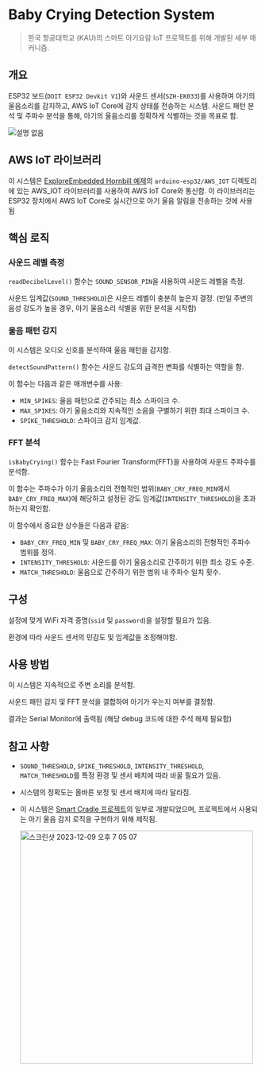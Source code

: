 # Baby Crying Detection System

> 한국 항공대학교 (KAU)의 스마트 아기요람 IoT 프로젝트를 위해 개발된 세부 매커니즘.

## 개요
ESP32 보드(`DOIT ESP32 Devkit V1`)와 사운드 센서(`SZH-EK033`)를 사용하여 아기의 울음소리를 감지하고, AWS IoT Core에 감지 상태를 전송하는 시스템.
사운드 패턴 분석 및 주파수 분석을 통해, 아기의 울음소리를 정확하게 식별하는 것을 목표로 함.

![설명 없음](https://github.com/Wendy-Nam/IoT-BabyCryDetection/assets/142412339/c6e6fdbc-da5e-445b-87f8-f025755ffb1c)

## AWS IoT 라이브러리
이 시스템은 [ExploreEmbedded Hornbill 예제](https://github.com/ExploreEmbedded/Hornbill-Examples)의 `arduino-esp32/AWS_IOT` 디렉토리에 있는 AWS_IOT 라이브러리를 사용하여 AWS IoT Core와 통신함.
이 라이브러리는 ESP32 장치에서 AWS IoT Core로 실시간으로 아기 울음 알림을 전송하는 것에 사용됨

## 핵심 로직

### 사운드 레벨 측정

`readDecibelLevel()` 함수는 `SOUND_SENSOR_PIN`을 사용하여 사운드 레벨을 측정.

사운드 임계값(`SOUND_THRESHOLD`)은 사운드 레벨이 충분히 높은지 결정. (만일 주변의 음성 강도가 높을 경우, 아기 울음소리 식별을 위한 분석을 시작함) 

### 울음 패턴 감지

이 시스템은 오디오 신호를 분석하여 울음 패턴을 감지함.

`detectSoundPattern()` 함수는 사운드 강도의 급격한 변화를 식별하는 역할을 함.

이 함수는 다음과 같은 매개변수를 사용:

- `MIN_SPIKES`: 울음 패턴으로 간주되는 최소 스파이크 수.
- `MAX_SPIKES`: 아기 울음소리와 지속적인 소음을 구별하기 위한 최대 스파이크 수.
- `SPIKE_THRESHOLD`: 스파이크 감지 임계값.

### FFT 분석

`isBabyCrying()` 함수는 Fast Fourier Transform(FFT)을 사용하여 사운드 주파수를 분석함.

이 함수는 주파수가 아기 울음소리의 전형적인 범위(`BABY_CRY_FREQ_MIN`에서 `BABY_CRY_FREQ_MAX`)에 해당하고 설정된 강도 임계값(`INTENSITY_THRESHOLD`)을 초과하는지 확인함.

이 함수에서 중요한 상수들은 다음과 같음:

- `BABY_CRY_FREQ_MIN` 및 `BABY_CRY_FREQ_MAX`: 아기 울음소리의 전형적인 주파수 범위를 정의.
- `INTENSITY_THRESHOLD`: 사운드를 아기 울음소리로 간주하기 위한 최소 강도 수준.
- `MATCH_THRESHOLD`: 울음으로 간주하기 위한 범위 내 주파수 일치 횟수.

## 구성

설정에 맞게 WiFi 자격 증명(`ssid` 및 `password`)을 설정할 필요가 있음.

환경에 따라 사운드 센서의 민감도 및 임계값을 조정해야함.

## 사용 방법

이 시스템은 지속적으로 주변 소리를 분석함.

사운드 패턴 감지 및 FFT 분석을 결합하여 아기가 우는지 여부를 결정함.

결과는 Serial Monitor에 출력됨 (해당 debug 코드에 대한 주석 해제 필요함)

## 참고 사항
- `SOUND_THRESHOLD`, `SPIKE_THRESHOLD`, `INTENSITY_THRESHOLD`, `MATCH_THRESHOLD`를 특정 환경 및 센서 배치에 따라 바꿀 필요가 있음.
- 시스템의 정확도는 올바른 보정 및 센서 배치에 따라 달라짐.
- 이 시스템은 [Smart Cradle 프로젝트](https://github.com/JeongJongMun/IOT-SmartBabyCradle)의 일부로 개발되었으며, 프로젝트에서 사용되는 아기 울음 감지 로직을 구현하기 위해 제작됨.

    <img width="469" alt="스크린샷 2023-12-09 오후 7 05 07" src="https://github.com/Wendy-Nam/IoT-BabyCryDetection/assets/142412339/77f8f379-2b44-4040-af08-e7fb850dbb92">
